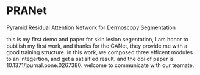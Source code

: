 # PRANet
Pyramid Residual Attention Network for Dermoscopy Segmentation

this is my first demo and paper for skin lesion segentation, I am honor to pubilish my first work, and thanks for the CANet, they provide me with a good training structure.
in this work, we composed three efficent modules to an integertion, and get a satisified result.
and the doi of paper is 10.1371/journal.pone.0267380.
welcome to communicate with our teamate.

